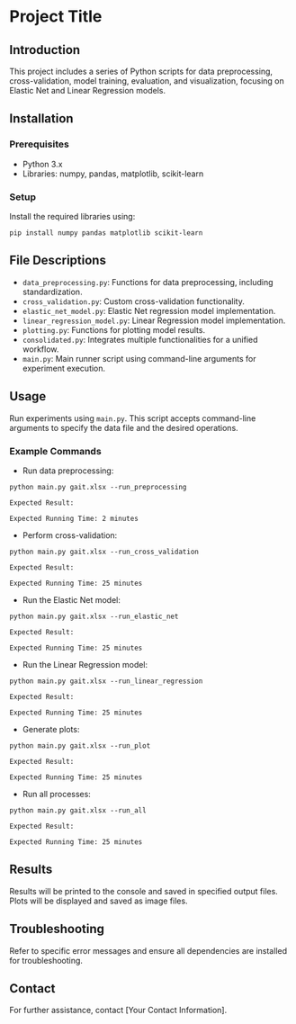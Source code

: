 # Project Title

## Introduction
This project includes a series of Python scripts for data preprocessing, cross-validation, model training, evaluation, and visualization, focusing on Elastic Net and Linear Regression models.

## Installation
### Prerequisites
- Python 3.x
- Libraries: numpy, pandas, matplotlib, scikit-learn

### Setup
Install the required libraries using:
```
pip install numpy pandas matplotlib scikit-learn
```


## File Descriptions
- `data_preprocessing.py`: Functions for data preprocessing, including standardization.
- `cross_validation.py`: Custom cross-validation functionality.
- `elastic_net_model.py`: Elastic Net regression model implementation.
- `linear_regression_model.py`: Linear Regression model implementation.
- `plotting.py`: Functions for plotting model results.
- `consolidated.py`: Integrates multiple functionalities for a unified workflow.
- `main.py`: Main runner script using command-line arguments for experiment execution.

## Usage
Run experiments using `main.py`. This script accepts command-line arguments to specify the data file and the desired operations.

### Example Commands
- Run data preprocessing:
```
python main.py gait.xlsx --run_preprocessing
```
```
Expected Result:

```
```
Expected Running Time: 2 minutes
```
- Perform cross-validation:
```
python main.py gait.xlsx --run_cross_validation
```
```
Expected Result:

```
```
Expected Running Time: 25 minutes
```
- Run the Elastic Net model:
```
python main.py gait.xlsx --run_elastic_net
```
```
Expected Result:

```
```
Expected Running Time: 25 minutes
```
- Run the Linear Regression model:
```
python main.py gait.xlsx --run_linear_regression
```
```
Expected Result:

```
```
Expected Running Time: 25 minutes
```
- Generate plots:
```
python main.py gait.xlsx --run_plot
```
```
Expected Result:

```
```
Expected Running Time: 25 minutes
```
- Run all processes:
```
python main.py gait.xlsx --run_all
```
```
Expected Result:

```
```
Expected Running Time: 25 minutes
```

## Results
Results will be printed to the console and saved in specified output files. Plots will be displayed and saved as image files.

## Troubleshooting
Refer to specific error messages and ensure all dependencies are installed for troubleshooting.

## Contact
For further assistance, contact [Your Contact Information].

